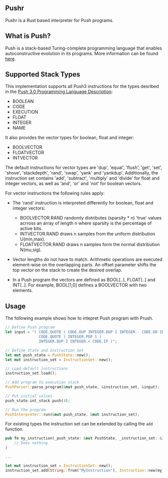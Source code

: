 ## Pushr

Pushr is a Rust based interpreter for Push programs.

## What is Push?

Push is a stack-based Turing-complete programming language that enables autoconstructive evolution in its programs.
More information can be found [here](http://faculty.hampshire.edu/lspector/push.html).

## Supported Stack Types

This implementation supports all Push3 instructions for the types desribed in the [Push 3.0 Programming Language Description](http://faculty.hampshire.edu/lspector/push3-description.html#Type):

* BOOLEAN
* CODE
* EXECUTION
* FLOAT
* INTEGER
* NAME

It also provides the vector types for boolean, float and integer:

* BOOLVECTOR
* FLOATVECTOR
* INTVECTOR

The default instructions for vector types are 'dup', 'equal', 'flush', 'get', 'set', 'shove', 'stackdepth', 'rand', 'swap', 'yank' and 'yankdup'. Additionally, the instruction set contains 'add', 'subtract', 'multiply' and 'divide' for float and integer vectors, as well as 'and', 'or' and 'not' for boolean vectors.

For vector instructions the following rules apply: 

* The 'rand' instruction is interpreted differently for boolean, float and integer vectors: 
   - BOOLVECTOR.RAND randomly distributes (sparsity * n) 'true' values acrross an array of length n where sparsity is the percentage of active bits.
   - INTVECTOR.RAND draws n samples from the uniform distribution U(min,max).
   - FLOATVECTOR.RAND draws n samples form the normal distribution N(mu,sig).

* Vector lengths do not have to match. Arithmetic operations are executed element-wise on the overlapping parts. An offset parameter shifts the top vector on the stack to create the desired overlap. 

* In a Push program the vectors are defined as BOOL[..], FLOAT[..] and INT[..]. For example, BOOL[1,0] defines a BOOLVECTOR with two elements. 


## Usage

The following example shows how to intepret Push program with Prush.

```rust
// Define Push program
let input = "( CODE.QUOTE ( CODE.DUP INTEGER.DUP 1 INTEGER.- CODE.DO INTEGER.* )
               CODE.QUOTE ( INTEGER.POP 1 )
               INTEGER.DUP 2 INTEGER.< CODE.IF )";

// Define State and Instruction Set
let mut push_state = PushState::new();
let mut instruction_set = InstructionSet::new();

// Load default instructions
instruction_set.load();

// Add program to execution stack
PushParser::parse_program(&mut push_state, &instruction_set, &input);

// Put initial values
push_state.int_stack.push(4);

// Run the program
PushInterpreter::run(&mut push_state, &mut instruction_set);
```

For existing types the instruction set can be extended by calling the ``add`` function.


```rust
pub fn my_instruction(_push_state: &mut PushState, _instruction_set: &InstructionCache) {
    // Does nothing
}

...

let mut instruction_set = InstructionSet::new();
instruction_set.add(String::from("MyInstruction"), Instruction::new(my_instruction));

```





